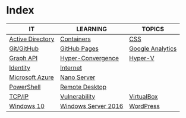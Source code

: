 # Index

|IT|LEARNING|TOPICS|
|----|---|---|
|[Active Directory](ms-windows#active-directory)|[Containers](coding)|[CSS](web-pages)|
|[Git/GitHub](coding)|[GitHub Pages](web-pages)|[Google Analytics](web-pages)|
[Graph API](coding)|[Hyper-Convergence](infrastructure)|[Hyper-V](ms-windows)|
[Identity](security)|[Internet](cloud)||[Markdown](web-pages)|
[Microsoft Azure](cloud)|[Nano Server](ms-windows#nano-server)||[Office 365](cloud#office-365)|
[PowerShell](coding)|[Remote Desktop](ms-windows#remote-desktop)||[Sysinternals](ms-windows)|
[TCP/IP](networking)|[Vulnerability](security)|[VirtualBox](Linux)|
|[Windows 10](ms-windows)|[Windows Server 2016](ms-windows#windows-server-2016)|[WordPress](web-pages#wordpress)|


	



    

